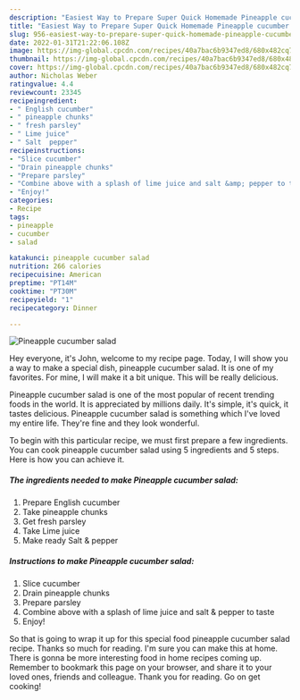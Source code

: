 ```yaml
---
description: "Easiest Way to Prepare Super Quick Homemade Pineapple cucumber salad"
title: "Easiest Way to Prepare Super Quick Homemade Pineapple cucumber salad"
slug: 956-easiest-way-to-prepare-super-quick-homemade-pineapple-cucumber-salad
date: 2022-01-31T21:22:06.108Z
image: https://img-global.cpcdn.com/recipes/40a7bac6b9347ed8/680x482cq70/pineapple-cucumber-salad-recipe-main-photo.jpg
thumbnail: https://img-global.cpcdn.com/recipes/40a7bac6b9347ed8/680x482cq70/pineapple-cucumber-salad-recipe-main-photo.jpg
cover: https://img-global.cpcdn.com/recipes/40a7bac6b9347ed8/680x482cq70/pineapple-cucumber-salad-recipe-main-photo.jpg
author: Nicholas Weber
ratingvalue: 4.4
reviewcount: 23345
recipeingredient:
- " English cucumber"
- " pineapple chunks"
- " fresh parsley"
- " Lime juice"
- " Salt  pepper"
recipeinstructions:
- "Slice cucumber"
- "Drain pineapple chunks"
- "Prepare parsley"
- "Combine above with a splash of lime juice and salt &amp; pepper to taste"
- "Enjoy!"
categories:
- Recipe
tags:
- pineapple
- cucumber
- salad

katakunci: pineapple cucumber salad 
nutrition: 266 calories
recipecuisine: American
preptime: "PT14M"
cooktime: "PT30M"
recipeyield: "1"
recipecategory: Dinner

---
```



![Pineapple cucumber salad](https://img-global.cpcdn.com/recipes/40a7bac6b9347ed8/680x482cq70/pineapple-cucumber-salad-recipe-main-photo.jpg)

Hey everyone, it's John, welcome to my recipe page. Today, I will show you a way to make a special dish, pineapple cucumber salad. It is one of my favorites. For mine, I will make it a bit unique. This will be really delicious.

Pineapple cucumber salad is one of the most popular of recent trending foods in the world. It is appreciated by millions daily. It's simple, it's quick, it tastes delicious. Pineapple cucumber salad is something which I've loved my entire life. They're fine and they look wonderful.




To begin with this particular recipe, we must first prepare a few ingredients. You can cook pineapple cucumber salad using 5 ingredients and 5 steps. Here is how you can achieve it.

<!--inarticleads1-->

##### The ingredients needed to make Pineapple cucumber salad:

1. Prepare  English cucumber
1. Take  pineapple chunks
1. Get  fresh parsley
1. Take  Lime juice
1. Make ready  Salt &amp; pepper




<!--inarticleads2-->

##### Instructions to make Pineapple cucumber salad:

1. Slice cucumber
1. Drain pineapple chunks
1. Prepare parsley
1. Combine above with a splash of lime juice and salt &amp; pepper to taste
1. Enjoy!




So that is going to wrap it up for this special food pineapple cucumber salad recipe. Thanks so much for reading. I'm sure you can make this at home. There is gonna be more interesting food in home recipes coming up. Remember to bookmark this page on your browser, and share it to your loved ones, friends and colleague. Thank you for reading. Go on get cooking!
